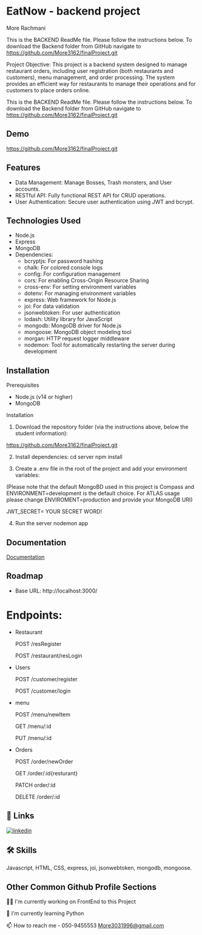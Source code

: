 
# EatNow - backend project
More Rachmani

This is the BACKEND ReadMe file.
Please follow the instructions below.
To download the Backend folder from GitHub navigate to https://github.com/More3162/finalProject.git


Project Objective:
This project is a backend system designed to manage restaurant orders, including user registration (both restaurants and customers), menu management, and order processing. The system provides an efficient way for restaurants to manage their operations and for customers to place orders online.

This is the BACKEND ReadMe file.
Please follow the instructions below.
To download the Backend folder from GitHub navigate to https://github.com/More3162/finalProject.git



## Demo

https://github.com/More3162/finalProject.git


## Features

* Data Management: Manage Bosses, Trash monsters, and User accounts.
* RESTful API: Fully functional REST API for CRUD operations.
* User Authentication: Secure user authentication using JWT and bcrypt.


## Technologies Used

* Node.js
* Express
* MongoDB
* Dependencies:
    - bcryptjs: For password hashing
    - chalk: For colored console logs
    - config: For configuration management
    - cors: For enabling Cross-Origin Resource Sharing
    - cross-env: For setting environment variables
    - dotenv: For managing environment variables
    - express: Web framework for Node.js
    - joi: For data validation
    - jsonwebtoken: For user authentication
    - lodash: Utility library for JavaScript
    - mongodb: MongoDB driver for Node.js
    - mongoose: MongoDB object modeling tool
    - morgan: HTTP request logger middleware
    - nodemon: Tool for automatically restarting the server during development

## Installation

Prerequisites

* Node.js (v14 or higher)
* MongoDB

Installation

1. Download the repository folder (via the instructions above, below the student information):

https://github.com/More3162/finalProject.git

2. Install dependencies:
    cd server
    npm install

3. Create a .env file in the root of the project and add your environment variables:

(Please note that the default MongoBD used in this project is Compass and ENVIRONMENT=development is the default choice. For ATLAS usage please change ENVIROMENT=production and provide your MongoDB URI) 

JWT_SECRET= YOUR SECRET WORD!


4. Run the server
    nodemon app

    
## Documentation

[Documentation](https://api.postman.com/collections/37374896-9cb049e5-4dde-4abf-8f55-2131f9d0e0d0?access_key=PMAT-01JAYZK0G6MMYNZKM0WGTT15HH)


## Roadmap

* Base URL: http://localhost:3000/
# Endpoints:

- Restaurant

    POST /resRegister

    POST /restaurant/resLogin

- Users

    POST /customer/register

    POST /customer/login

- menu

    POST /menu/newItem

    GET /menu/:id

    PUT /menu/:id
- Orders

    POST /order/newOrder

    GET /order/:id{resturant}

    PATCH order/:id
    
    DELETE /order/:id



## 🔗 Links
[![linkedin](https://img.shields.io/badge/linkedin-0A66C2?style=for-the-badge&logo=linkedin&logoColor=white)](https://www.linkedin.com/in/mor-rachmani/)


## 🛠 Skills
Javascript, HTML, CSS, express, joi, jsonwebtoken, mongodb, mongoose.

## Other Common Github Profile Sections
👩‍💻 I'm currently working on FrontEnd to this Project

🧠 I'm currently learning Python

📫 How to reach me - 
050-9455553
More3031996@gmail.com



